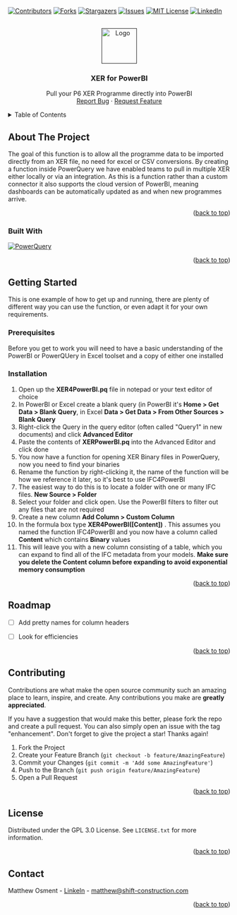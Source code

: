 <!-- Improved compatibility of back to top link: See: https://github.com/othneildrew/Best-README-Template/pull/73 -->
<a name="readme-top"></a>
<!--
*** Thanks for checking out the Best-README-Template. If you have a suggestion
*** that would make this better, please fork the repo and create a pull request
*** or simply open an issue with the tag "enhancement".
*** Don't forget to give the project a star!
*** Thanks again! Now go create something AMAZING! :D
-->



<!-- PROJECT SHIELDS -->
<!--
*** I'm using markdown "reference style" links for readability.
*** Reference links are enclosed in brackets [ ] instead of parentheses ( ).
*** See the bottom of this document for the declaration of the reference variables
*** for contributors-url, forks-url, etc. This is an optional, concise syntax you may use.
*** https://www.markdownguide.org/basic-syntax/#reference-style-links
-->
[![Contributors][contributors-shield]][contributors-url]
[![Forks][forks-shield]][forks-url]
[![Stargazers][stars-shield]][stars-url]
[![Issues][issues-shield]][issues-url]
[![MIT License][license-shield]][license-url]
[![LinkedIn][linkedin-shield]][linkedin-url]


<!-- PROJECT LOGO -->
<br />
<div align="center">
  <a href="">
    <img src="https://github.com/shift-construction/xer4PowerBI/assets/44708354/e4e4b4ec-028b-4d2d-8996-617a7bacafbe" alt="Logo" height="80">
  </a>

<h3 align="center">XER for PowerBI</h3>

  <p align="center">
    Pull your P6 XER Programme directly into PowerBI
    <br />
    <a href="https://github.com/shift-construction/xer4powerbi/issues">Report Bug</a>
    ·
    <a href="https://github.com/shift-construction/xer4powerbi/issues">Request Feature</a>
  </p>
</div>


</div>


<!-- TABLE OF CONTENTS -->
<details>
  <summary>Table of Contents</summary>
  <ol>
    <li>
      <a href="#about-the-project">About The Project</a>
      <ul>
        <li><a href="#built-with">Built With</a></li>
      </ul>
    </li>
    <li>
      <a href="#getting-started">Getting Started</a>
      <ul>
        <li><a href="#prerequisites">Prerequisites</a></li>
        <li><a href="#installation">Installation</a></li>
      </ul>
    </li>
    <li><a href="#usage">Usage</a></li>
    <li><a href="#roadmap">Roadmap</a></li>
    <li><a href="#contributing">Contributing</a></li>
    <li><a href="#license">License</a></li>
    <li><a href="#contact">Contact</a></li>
    <li><a href="#acknowledgments">Acknowledgments</a></li>
  </ol>
</details>



<!-- ABOUT THE PROJECT -->
## About The Project

The goal of this function is to allow all the programme data to be imported directly from an XER file, no need for excel or CSV conversions. By creating a function inside PowerQuery we have enabled teams to pull in multiple XER either locally or via an integration. As this is a function rather than a custom connector it also supports the cloud version of PowerBI, meaning dashboards can be automatically updated as and when new programmes arrive.

<p align="right">(<a href="#readme-top">back to top</a>)</p>



### Built With

[![PowerQuery][PQuery]][PQuery-url]


<p align="right">(<a href="#readme-top">back to top</a>)</p>



<!-- GETTING STARTED -->
## Getting Started

This is one example of how to get up and running, there are plenty of different way you can use the function, or even adapt it for your own requirements.

### Prerequisites

Before you get to work you will need to have a basic understanding of the PowerBI or PowerQUery in Excel toolset and a copy of either one installed

### Installation

1. Open up the **XER4PowerBI.pq** file in notepad or your text editor of choice
2. In PowerBI or Excel create a blank query (in PowerBI it's **Home > Get Data > Blank Query**, in Excel **Data > Get Data > From Other Sources > Blank Query**
3. Right-click the Query in the query editor (often called "Query1" in new documents) and click **Advanced Editor**
4. Paste the contents of **XERPowerBI.pq** into the Advanced Editor and click done
5. You now have a function for opening XER Binary files in PowerQuery, now you need to find your binaries
6. Rename the function by right-clicking it, the name of the function will be how we reference it later, so it's best to use IFC4PowerBI
7. The easiest way to do this is to locate a folder with one or many IFC files. **New Source > Folder**
8. Select your folder and click open. Use the PowerBI filters to filter out any files that are not required
9. Create a new column **Add Column > Custom Column**
10. In the formula box type **XER4PowerBI([Content])** . This assumes you named the function IFC4PowerBI and you now have a column called **Content** which contains **Binary** values
11. This will leave you with a new column consisting of a table, which you can expand to find all of the IFC metadata from your models. **Make sure you delete the Content column before expanding to avoid exponential memory consumption**


<p align="right">(<a href="#readme-top">back to top</a>)</p>




<!-- ROADMAP -->
## Roadmap

- [ ] Add pretty names for column headers
- [ ] Look for efficiencies


<p align="right">(<a href="#readme-top">back to top</a>)</p>



<!-- CONTRIBUTING -->
## Contributing

Contributions are what make the open source community such an amazing place to learn, inspire, and create. Any contributions you make are **greatly appreciated**.

If you have a suggestion that would make this better, please fork the repo and create a pull request. You can also simply open an issue with the tag "enhancement".
Don't forget to give the project a star! Thanks again!

1. Fork the Project
2. Create your Feature Branch (`git checkout -b feature/AmazingFeature`)
3. Commit your Changes (`git commit -m 'Add some AmazingFeature'`)
4. Push to the Branch (`git push origin feature/AmazingFeature`)
5. Open a Pull Request

<p align="right">(<a href="#readme-top">back to top</a>)</p>



<!-- LICENSE -->
## License

Distributed under the GPL 3.0 License. See `LICENSE.txt` for more information.

<p align="right">(<a href="#readme-top">back to top</a>)</p>



<!-- CONTACT -->
## Contact

Matthew Osment - [LinkeIn](https://www.linkedin.com/in/matthew-osment/) - matthew@shift-construction.com


<p align="right">(<a href="#readme-top">back to top</a>)</p>





<!-- MARKDOWN LINKS & IMAGES -->
<!-- https://www.markdownguide.org/basic-syntax/#reference-style-links -->
[contributors-shield]: https://img.shields.io/github/contributors/shift-construction/xer4PowerBI.svg?style=for-the-badge
[contributors-url]: https://github.com/shift-construction/xer4PowerBI/graphs/contributors
[forks-shield]: https://img.shields.io/github/forks/shift-construction/xer4PowerBI.svg?style=for-the-badge
[forks-url]: https://github.com/shift-construction/xer4PowerBI/network/members
[stars-shield]: https://img.shields.io/github/stars/shift-construction/xer4PowerBI.svg?style=for-the-badge
[stars-url]: https://github.com/shift-construction/xer4PowerBI/stargazers
[issues-shield]: https://img.shields.io/github/issues/shift-construction/xer4PowerBI.svg?style=for-the-badge
[issues-url]: https://github.com/shift-construction/xer4PowerBI/issues
[license-shield]: https://img.shields.io/github/license/shift-construction/xer4PowerBI.svg?style=for-the-badge
[license-url]: https://github.com/shift-construction/xer4PowerBI/master/LICENSE.txt
[linkedin-shield]: https://img.shields.io/badge/-LinkedIn-black.svg?style=for-the-badge&logo=linkedin&colorB=555
[linkedin-url]: https://linkedin.com/company/98679370
[Pquery]: https://img.shields.io/badge/PowerQuery%20M-35495E?style=for-the-badge&logoColor=1d6b40
[PQuery-url]: https://learn.microsoft.com/en-us/powerquery-m/

